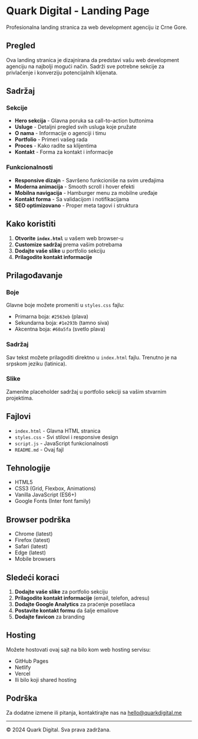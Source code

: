 # Quark Digital - Landing Page

Profesionalna landing stranica za web development agenciju iz Crne Gore.

## Pregled

Ova landing stranica je dizajnirana da predstavi vašu web development agenciju na najbolji mogući način. Sadrži sve potrebne sekcije za privlačenje i konverziju potencijalnih klijenata.

## Sadržaj

### Sekcije

-   **Hero sekcija** - Glavna poruka sa call-to-action buttonima
-   **Usluge** - Detaljni pregled svih usluga koje pružate
-   **O nama** - Informacije o agenciji i timu
-   **Portfolio** - Primeri vašeg rada
-   **Proces** - Kako radite sa klijentima
-   **Kontakt** - Forma za kontakt i informacije

### Funkcionalnosti

-   **Responsive dizajn** - Savršeno funkcioniše na svim uređajima
-   **Moderna animacija** - Smooth scroll i hover efekti
-   **Mobilna navigacija** - Hamburger menu za mobilne uređaje
-   **Kontakt forma** - Sa validacijom i notifikacijama
-   **SEO optimizovano** - Proper meta tagovi i struktura

## Kako koristiti

1. **Otvorite `index.html`** u vašem web browser-u
2. **Customize sadržaj** prema vašim potrebama
3. **Dodajte vaše slike** u portfolio sekciju
4. **Prilagodite kontakt informacije**

## Prilagođavanje

### Boje

Glavne boje možete promeniti u `styles.css` fajlu:

-   Primarna boja: `#2563eb` (plava)
-   Sekundarna boja: `#1e293b` (tamno siva)
-   Akcentna boja: `#60a5fa` (svetlo plava)

### Sadržaj

Sav tekst možete prilagoditi direktno u `index.html` fajlu. Trenutno je na srpskom jeziku (latinica).

### Slike

Zamenite placeholder sadržaj u portfolio sekciji sa vašim stvarnim projektima.

## Fajlovi

-   `index.html` - Glavna HTML stranica
-   `styles.css` - Svi stilovi i responsive design
-   `script.js` - JavaScript funkcionalnosti
-   `README.md` - Ovaj fajl

## Tehnologije

-   HTML5
-   CSS3 (Grid, Flexbox, Animations)
-   Vanilla JavaScript (ES6+)
-   Google Fonts (Inter font family)

## Browser podrška

-   Chrome (latest)
-   Firefox (latest)
-   Safari (latest)
-   Edge (latest)
-   Mobile browsers

## Sledeći koraci

1. **Dodajte vaše slike** za portfolio sekciju
2. **Prilagodite kontakt informacije** (email, telefon, adresu)
3. **Dodajte Google Analytics** za praćenje posetilaca
4. **Postavite kontakt formu** da šalje emailove
5. **Dodajte favicon** za branding

## Hosting

Možete hostovati ovaj sajt na bilo kom web hosting servisu:

-   GitHub Pages
-   Netlify
-   Vercel
-   Ili bilo koji shared hosting

## Podrška

Za dodatne izmene ili pitanja, kontaktirajte nas na hello@quarkdigital.me

---

© 2024 Quark Digital. Sva prava zadržana.

